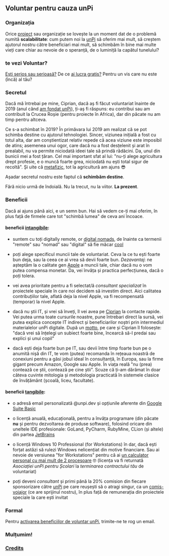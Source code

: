## Voluntar pentru cauza unPi

### Organizația

Orice [proiect](https://start.unpi.ro/ong/povestea/) sau organizație se lovește la un moment dat de o problemă numită **scalabilitate**: cum putem noi la [unPi](https://www.unpi.ro/) să oferim mai mult, să creștem ajutorul nostru către beneficiari mai mult, să schimbăm în bine mai multe vieți care chiar au nevoie de o speranță, de o luminiță la capătul tunelului?

### te vezi Voluntar?

[Ești serios sau serioasă?](https://www.youtube.com/watch?v=TuQC5hhhqkY) De ce [ai lucra gratis?](https://www.tiktok.com/@tombilyeu/video/6819694843606977798) Pentru un vis care nu este (încă) al tău?

### Secretul

Dacă mă întrebai pe mine, Ciprian, dacă aș fi făcut voluntariat înainte de 2019 (anul când [am fondat unPi](https://start.unpi.ro/ong/echipa/)), ți-aș fi răspuns: eu contribui sau am contribuit la Crucea Roșie (pentru proiecte în Africa), dar din păcate nu am timp pentru altceva.

Ce s-a schimbat în 2019? În primăvara lui 2019 am realizat că se pot schimba destine cu ajutorul tehnologiei. Sincer, viziunea inițială a fost cu totul alta, dar am conștientizat relativ repede că acea viziune este imposibil de atins; asemenea unui ogor, care dacă nu a fost desțelenit și arat în prealabil, nu va permite niciodată ideei tale să prindă rădăcini. Da, unul din bunicii mei a fost țăran. Cel mai important sfat al lui: "nu-ți alege agricultura drept profesie, e o muncă foarte grea, niciodată nu ești total sigur de recoltă". Și uite că [metafizic](https://dexonline.ro/definitie/metafizic), tot la agricultură am ajuns 😎

Așadar secretul nostru este faptul că **schimbăm destine**.

Fără nicio urmă de îndoială. Nu la trecut, nu la viitor. **La prezent**.

### Beneficii

Dacă ai ajuns până aici, e un semn bun. Hai să vedem ce-ți mai oferim, în plus față de firmele care tot "schimbă lumea" de ceva ani încoace.

#### beneficii [intangibile](https://dexonline.ro/definitie/intangibil):

- suntem cu toți digitally remote, or [digital nomads](https://en.wikipedia.org/wiki/Digital_nomad), de înainte ca termenii "remote" sau "nomad" sau "digital" să fie măcar [cool](https://www.merriam-webster.com/dictionary/fashionable)

- poți alege specificul muncii tale de voluntariat. Ceva la ce tu ești foarte bun deja, sau la ceea ce ai vrea să devii foarte bun. _Dezavantaj_: ne așteptăm la o calitate gen [Apple](https://www.apple.com/) a muncii tale, chiar dacă nu o vom putea compensa monetar. Da, vei învăța și practica perfecțiunea, dacă o poți tolera.

- vei avea prioritate pentru a fi selectat/ă _consultant specializat_ în proiectele speciale în care noi decidem să investim direct. Aici calitatea contribuțiilor tale, aflată deja la nivel Apple, va fi recompensată (temporar) la nivel Apple.

- dacă nu știi IT, și vrei să înveți, îl vei avea pe [Ciprian](https://www.linkedin.com/in/ciprian-manea/) la contacte rapide. Vei putea urma toate cursurile noastre, pune întrebari direct la sursă, vei putea explica concepte IT indirect și beneficiarilor noștri prin intermediul materialelor unPi digitale. După un [motto](https://dexonline.ro/definitie/motto), pe care și Ciprian îl folosește: "dacă vrei să înțelegi un subiect foarte bine, încearcă să-l predai sau explici și unui copil"

- dacă ești deja foarte bun pe IT, sau devii între timp foarte bun pe o anumită nișă din IT, te vom (putea) recomanda în rețeaua noastră de conexiuni pentru a găsi jobul ideal în consultanță, în Europa, sau la firme gigant precum Amazon, Google sau Apple. În viața reală "nu (prea) contează ce știi, contează pe cine știi". Scuze că ți-am dărâmat în doar câteva cuvinte mitologia și metodologia practicată în sistemele clasice de învățământ (școală, liceu, facultate).

#### beneficii [tangibile](https://dexonline.ro/definitie/tangibil):

- o adresă email personalizată @unpi.dev și opțiunile aferente din [Google Suite Basic](https://gsuite.google.com/pricing.html)

- o licență anuală, educațională, pentru a învăța programare (din păcate **nu** și pentru dezvoltarea de produse software), folosind oricare din uneltele IDE profesionale: GoLand, PyCharm, RubyMine, CLion (și altele) din partea [JetBrains](https://www.jetbrains.com/all/)

- o licență Windows 10 Professional (for Workstations) în dar, dacă ești forțat astăzi să rulezi Windows nelicențiat din motive financiare. Sau ai nevoie de versiunea "for Workstations" pentru că ai [un calculator personal cu mai mult de 2 procesoare](https://www.anandtech.com/show/15483/amd-threadripper-3990x-review/3) 🤓 (licența va fi returnată _Asociației unPi pentru Școlari_ la _terminarea contractului tău_ de voluntariat)

- poți deveni _consultant_ și primi până la 20% comision din fiecare sponsorizare către [unPi](https://www.unpi.ro/) pe care reușești să o atragi singur, ca un [comis-voiajor](https://dexonline.ro/definitie/comis-voiajor) (ce are sprijinul nostru), în plus față de remunerația din proiectele speciale la care ești invitat

### Formal

Pentru [activarea beneficiilor de voluntar unPi](mailto:voluntar@unpi.ro), trimite-ne te rog un email.

### Mulțumim!

### [Credits](https://credits.unpi.ro/)
